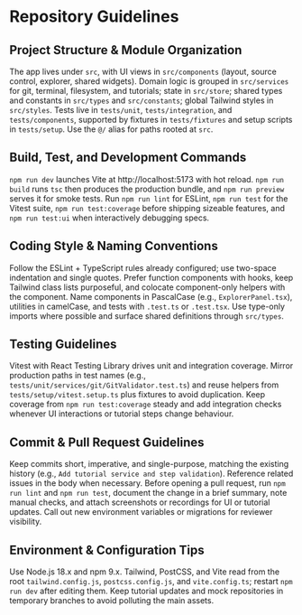 # Repository Guidelines

## Project Structure & Module Organization
The app lives under `src`, with UI views in `src/components` (layout, source control, explorer, shared widgets). Domain logic is grouped in `src/services` for git, terminal, filesystem, and tutorials; state in `src/store`; shared types and constants in `src/types` and `src/constants`; global Tailwind styles in `src/styles`. Tests live in `tests/unit`, `tests/integration`, and `tests/components`, supported by fixtures in `tests/fixtures` and setup scripts in `tests/setup`. Use the `@/` alias for paths rooted at `src`.

## Build, Test, and Development Commands
`npm run dev` launches Vite at http://localhost:5173 with hot reload. `npm run build` runs `tsc` then produces the production bundle, and `npm run preview` serves it for smoke tests. Run `npm run lint` for ESLint, `npm run test` for the Vitest suite, `npm run test:coverage` before shipping sizeable features, and `npm run test:ui` when interactively debugging specs.

## Coding Style & Naming Conventions
Follow the ESLint + TypeScript rules already configured; use two-space indentation and single quotes. Prefer function components with hooks, keep Tailwind class lists purposeful, and colocate component-only helpers with the component. Name components in PascalCase (e.g., `ExplorerPanel.tsx`), utilities in camelCase, and tests with `.test.ts` or `.test.tsx`. Use type-only imports where possible and surface shared definitions through `src/types`.

## Testing Guidelines
Vitest with React Testing Library drives unit and integration coverage. Mirror production paths in test names (e.g., `tests/unit/services/git/GitValidator.test.ts`) and reuse helpers from `tests/setup/vitest.setup.ts` plus fixtures to avoid duplication. Keep coverage from `npm run test:coverage` steady and add integration checks whenever UI interactions or tutorial steps change behaviour.

## Commit & Pull Request Guidelines
Keep commits short, imperative, and single-purpose, matching the existing history (e.g., `Add tutorial service and step validation`). Reference related issues in the body when necessary. Before opening a pull request, run `npm run lint` and `npm run test`, document the change in a brief summary, note manual checks, and attach screenshots or recordings for UI or tutorial updates. Call out new environment variables or migrations for reviewer visibility.

## Environment & Configuration Tips
Use Node.js 18.x and npm 9.x. Tailwind, PostCSS, and Vite read from the root `tailwind.config.js`, `postcss.config.js`, and `vite.config.ts`; restart `npm run dev` after editing them. Keep tutorial updates and mock repositories in temporary branches to avoid polluting the main assets.

